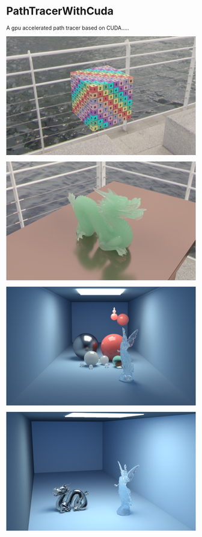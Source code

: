 # PathTracerWithCuda

A gpu accelerated path tracer based on CUDA.....

![](https://github.com/BlauHimmel/PathTracerWithCuda/blob/bvh-cpu/Result/sample28.png)

![](https://github.com/BlauHimmel/PathTracerWithCuda/blob/bvh-cpu/Result/sample27.png)

![](https://github.com/BlauHimmel/PathTracerWithCuda/blob/bvh-cpu/Result/sample24.png)

![](https://github.com/BlauHimmel/PathTracerWithCuda/blob/bvh-cpu/Result/sample26.png)
